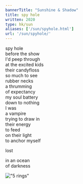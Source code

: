 ```yaml
---
bannerTitle: "Sunshine & Shadow" 
title: spy hole
written: 2020
type: hk/sun
aliases: ['/sun/spyhole.html']
url: '/sun/spyhole/'
---
```



spy hole  
before the show  
I'd peep through  
at the excited kids  
their candyfloss  
so much to see  
rubber necks  
a thrumming  
of expectancy  
my soul battery  
down to nothing  
I was  
a vampire  
trying to draw in  
their energy  
to feed  
on their light  
to anchor myself  


lost  


in an ocean  
of darkness


!["5 rings"](/images/circus/SnapdragonFinale1990HughieRings.jpg "5 rings")
